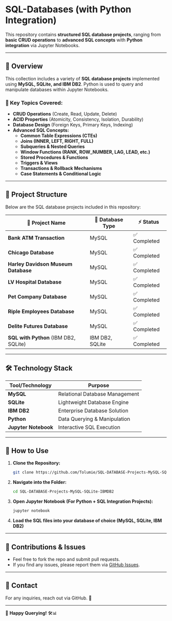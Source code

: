# SQL-Databases (with Python Integration)

This repository contains **structured SQL database projects**, ranging from **basic CRUD operations** to **advanced SQL concepts** with **Python integration** via Jupyter Notebooks.

---

## 📌 **Overview**
This collection includes a variety of **SQL database projects** implemented using **MySQL, SQLite, and IBM DB2**. Python is used to query and manipulate databases within Jupyter Notebooks.

### **🔹 Key Topics Covered:**
- **CRUD Operations** (Create, Read, Update, Delete)
- **ACID Properties** (Atomicity, Consistency, Isolation, Durability)
- **Database Design** (Foreign Keys, Primary Keys, Indexing)
- **Advanced SQL Concepts:**
  - **Common Table Expressions (CTEs)**
  - **Joins (INNER, LEFT, RIGHT, FULL)**
  - **Subqueries & Nested Queries**
  - **Window Functions (RANK, ROW_NUMBER, LAG, LEAD, etc.)**
  - **Stored Procedures & Functions**
  - **Triggers & Views**
  - **Transactions & Rollback Mechanisms**
  - **Case Statements & Conditional Logic**

---

## 📂 **Project Structure**
Below are the SQL database projects included in this repository:

| 🔹 Project Name                         | 📂 Database Type | ⚡ Status       |
|-----------------------------------------|----------------|---------------|
| **Bank ATM Transaction**               | MySQL          | ✅ Completed   |
| **Chicago Database**                    | MySQL          | ✅ Completed   |
| **Harley Davidson Museum Database**     | MySQL          | ✅ Completed   |
| **LV Hospital Database**                | MySQL          | ✅ Completed   |
| **Pet Company Database**                | MySQL          | ✅ Completed   |
| **Riple Employees Database**            | MySQL          | ✅ Completed   |
| **Delite Futures Database**             | MySQL          | ✅ Completed   |
| **SQL with Python** (IBM DB2, SQLite)   | IBM DB2, SQLite | ✅ Completed   |

---

## 🛠 **Technology Stack**

| Tool/Technology  | Purpose |
|------------------|---------|
| **MySQL**        | Relational Database Management |
| **SQLite**       | Lightweight Database Engine   |
| **IBM DB2**      | Enterprise Database Solution  |
| **Python**       | Data Querying & Manipulation |
| **Jupyter Notebook** | Interactive SQL Execution |

---

## 🚀 **How to Use**
1. **Clone the Repository:**
   ```bash
   git clone https://github.com/Tolumie/SQL-DATABASE-Projects-MySQL-SQLite-IBMDB2.git
   ```
2. **Navigate into the Folder:**
   ```bash
   cd SQL-DATABASE-Projects-MySQL-SQLite-IBMDB2
   ```
3. **Open Jupyter Notebook (For Python + SQL Integration Projects):**
   ```bash
   jupyter notebook
   ```
4. **Load the SQL files into your database of choice (MySQL, SQLite, IBM DB2)**

---

## 📜 **Contributions & Issues**
- Feel free to fork the repo and submit pull requests.
- If you find any issues, please report them via [GitHub Issues](https://github.com/Tolumie/SQL-DATABASE-Projects-MySQL-SQLite-IBMDB2/issues).

---

## 📧 **Contact**
For any inquiries, reach out via GitHub. 🚀

---

🔹 **Happy Querying!** 🛠️📊
